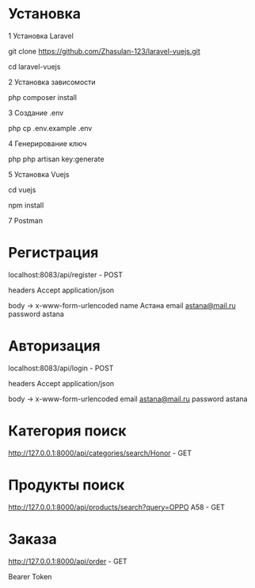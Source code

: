 # Установка

1 Установка Laravel 
   
   git clone https://github.com/Zhasulan-123/laravel-vuejs.git

   cd laravel-vuejs

2 Установка зависомости
   
   php composer install
   
3 Создание .env
   
   php cp .env.example .env

4 Генерирование ключ
   
   php php artisan key:generate

5 Установка Vuejs
   
   cd vuejs

   npm install

7 Postman

   # Регистрация
  
   localhost:8083/api/register - POST

   headers Accept application/json

   body -> x-www-form-urlencoded  name Астана email astana@mail.ru password astana

   # Авторизация

   localhost:8083/api/login - POST

   headers Accept application/json

   body -> x-www-form-urlencoded  email astana@mail.ru password astana

   # Категория поиск

   http://127.0.0.1:8000/api/categories/search/Honor - GET

   # Продукты поиск

   http://127.0.0.1:8000/api/products/search?query=OPPO A58 - GET

   # Заказа

   http://127.0.0.1:8000/api/order - GET

   Bearer Token
